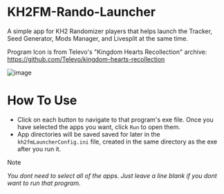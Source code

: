 # KH2FM-Rando-Launcher
A simple app for KH2 Randomizer players that helps launch the Tracker, Seed Generator, Mods Manager, and Livesplit at the same time.

Program Icon is from Televo's "Kingdom Hearts Recollection" archive: https://github.com/Televo/kingdom-hearts-recollection

![image](https://github.com/user-attachments/assets/e83c7f0a-f23e-4c95-8d4f-27ada42ba7cb)

# How To Use
* Click on each button to navigate to that program's exe file. Once you have selected the apps you want, click `Run` to open them.
* App directories will be saved saved for later in the `kh2fmLauncherConfig.ini` file, created in the same directory as the exe after you run it.
> [!NOTE]
> *You dont need to select all of the apps. Just leave a line blank if you dont want to run that program.*
